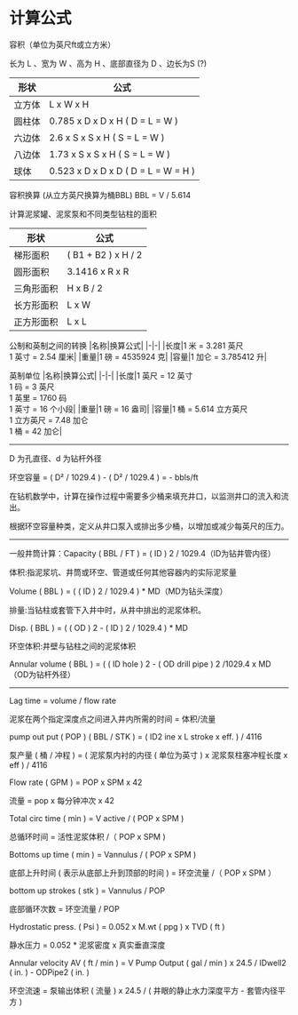 # 计算公式

容积（单位为英尺ft或立方米） 

长为 L 、宽为 W 、高为 H 、底部直径为 D 、边长为S (?)

|形状|公式|
|-|-|
|立方体|L x W x H|
|圆柱体|0.785 x D x D x H ( D = L = W )|
|六边体|2.6 x S x S x H ( S = L = W )|
|八边体|1.73 x S x S x H ( S = L = W )|
|球体|0.523 x D x D x D ( D = L = W = H )|

容积换算 (从立方英尺换算为桶BBL) BBL = V / 5.614

计算泥浆罐、泥浆泵和不同类型钻柱的面积

|形状|公式|
|-|-|
|梯形面积|( B1 + B2 ) x H / 2|
|圆形面积|3.1416 x R x R|
|三角形面积|H x B / 2|
|长方形面积|L x W|
|正方形面积|L x L|

公制和英制之间的转换
|名称|换算公式|
|-|-|
|长度|1 米 = 3.281 英尺<br/>1 英寸 = 2.54 厘米|
|重量|1 磅 = 4535924 克|
|容量|1 加仑 = 3.785412 升|

英制单位
|名称|换算公式|
|-|-|
|长度|1 英尺 = 12 英寸<br/>1 码 = 3 英尺<br/>1 英里 = 1760 码<br/>1 英寸 = 16 个小段|
|重量|1 磅 = 16 盎司|
|容量|1 桶 = 5.614 立方英尺<br/>1 立方英尺 = 7.48 加仑<br/>1 桶 = 42 加仑|

---

D 为孔直径、d 为钻杆外径

环空容量 = ( D² / 1029.4 ) - ( D² / 1029.4 ) = - bbls/ft

在钻机数学中，计算在操作过程中需要多少桶来填充井口，以监测井口的流入和流出。

根据环空容量种类，定义从井口泵入或排出多少桶，以增加或减少每英尺的压力。

---

一般井筒计算：Capacity ( BBL / FT ) = ( ID ) 2 / 1029.4（ID为钻井管内径）

体积:指泥浆坑、井筒或环空、管道或任何其他容器内的实际泥浆量

Volume ( BBL ) = ( ( ID ) 2 / 1029.4 ) * MD（MD为钻头深度）

排量:当钻柱或套管下入井中时，从井中排出的泥浆体积。

Disp. ( BBL ) = ( ( OD ) 2 - ( ID ) 2 / 1029.4 ) * MD

环空体积:井壁与钻柱之间的泥浆体积

Annular volume ( BBL ) = ( ( ID hole ) 2 - ( OD drill pipe ) 2 /1029.4 x MD（OD为钻杆外径）

---

Lag time = volume / flow rate

泥浆在两个指定深度点之间进入井内所需的时间 = 体积/流量

pump out put ( POP ) ( BBL / STK ) = ( ID2 ine x L stroke x eff. ) / 4116

泵产量 ( 桶 / 冲程 ) = ( 泥浆泵内衬的内径 ( 单位为英寸 ) x 泥浆泵柱塞冲程长度 x eff ) / 4116

Flow rate ( GPM ) = POP x SPM x 42

流量 = pop x 每分钟冲次 x 42

Total circ time ( min ) = V active / ( POP x SPM )

总循环时间 = 活性泥浆体积 /（ POP x SPM )

Bottoms up time ( min ) = Vannulus / ( POP x SPM )

底部上升时间 ( 表示从底部上升到顶部的时间 ) = 环空流量 /（ POP x SPM ）

bottom up strokes ( stk ) = Vannulus / POP

底部循环次数 = 环空流量 / POP

Hydrostatic press. ( Psi ) = 0.052 x M.wt ( ppg ) x TVD ( ft )

静水压力 = 0.052 * 泥浆密度 x 真实垂直深度

Annular velocity  AV ( ft / min )  =  V Pump Output ( gal / min ) x 24.5 / IDwell2 ( in. ) - ODPipe2 ( in. )

环空流速 = 泵输出体积 ( 流量 ) x 24.5 / ( 井眼的静止水力深度平方 - 套管内径平方 )